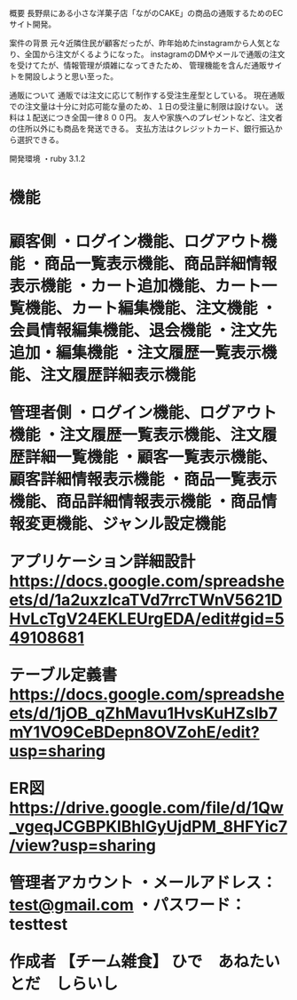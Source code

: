 概要
長野県にある小さな洋菓子店「ながのCAKE」の商品の通販するためのECサイト開発。

案件の背景
元々近隣住民が顧客だったが、昨年始めたinstagramから人気となり、全国から注文がくるようになった。
instagramのDMやメールで通販の注文を受けてたが、情報管理が煩雑になってきたため、
管理機能を含んだ通販サイトを開設しようと思い至った。

通販について
通販では注文に応じて制作する受注生産型としている。
現在通販での注文量は十分に対応可能な量のため、１日の受注量に制限は設けない。
送料は１配送につき全国一律８００円。
友人や家族へのプレゼントなど、注文者の住所以外にも商品を発送できる。
支払方法はクレジットカード、銀行振込から選択できる。

開発環境
・ruby 3.1.2

<h1>機能<h1>
顧客側
・ログイン機能、ログアウト機能
・商品一覧表示機能、商品詳細情報表示機能
・カート追加機能、カート一覧機能、カート編集機能、注文機能
・会員情報編集機能、退会機能
・注文先追加・編集機能
・注文履歴一覧表示機能、注文履歴詳細表示機能

管理者側
・ログイン機能、ログアウト機能
・注文履歴一覧表示機能、注文履歴詳細一覧機能
・顧客一覧表示機能、顧客詳細情報表示機能
・商品一覧表示機能、商品詳細情報表示機能
・商品情報変更機能、ジャンル設定機能



アプリケーション詳細設計
https://docs.google.com/spreadsheets/d/1a2uxzIcaTVd7rrcTWnV5621DHvLcTgV24EKLEUrgEDA/edit#gid=549108681

テーブル定義書
https://docs.google.com/spreadsheets/d/1jOB_qZhMavu1HvsKuHZslb7mY1VO9CeBDepn8OVZohE/edit?usp=sharing

ER図
https://drive.google.com/file/d/1Qw_vgeqJCGBPKlBhlGyUjdPM_8HFYic7/view?usp=sharing

管理者アカウント
・メールアドレス：test@gmail.com
・パスワード：testtest

作成者
【チーム雑食】 ひで　あねたい　とだ　しらいし